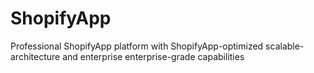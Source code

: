 # ShopifyApp
Professional ShopifyApp platform with ShopifyApp-optimized scalable-architecture and enterprise enterprise-grade capabilities
